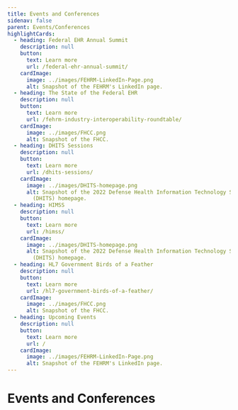 ```yaml
---
title: Events and Conferences
sidenav: false
parent: Events/Conferences
highlightCards:
  - heading: Federal EHR Annual Summit
    description: null
    button:
      text: Learn more
      url: /federal-ehr-annual-summit/
    cardImage:
      image: ../images/FEHRM-LinkedIn-Page.png
      alt: Snapshot of the FEHRM's LinkedIn page.
  - heading: The State of the Federal EHR
    description: null
    button:
      text: Learn more
      url: /fehrm-industry-interoperability-roundtable/
    cardImage:
      image: ../images/FHCC.png
      alt: Snapshot of the FHCC.
  - heading: DHITS Sessions
    description: null
    button:
      text: Learn more
      url: /dhits-sessions/
    cardImage:
      image: ../images/DHITS-homepage.png
      alt: Snapshot of the 2022 Defense Health Information Technology Symposium
        (DHITS) homepage.
  - heading: HIMSS
    description: null
    button:
      text: Learn more
      url: /himss/
    cardImage:
      image: ../images/DHITS-homepage.png
      alt: Snapshot of the 2022 Defense Health Information Technology Symposium
        (DHITS) homepage.
  - heading: HL7 Government Birds of a Feather
    description: null
    button:
      text: Learn more
      url: /hl7-government-birds-of-a-feather/
    cardImage:
      image: ../images/FHCC.png
      alt: Snapshot of the FHCC.
  - heading: Upcoming Events
    description: null
    button:
      text: Learn more
      url: /
    cardImage:
      image: ../images/FEHRM-LinkedIn-Page.png
      alt: Snapshot of the FEHRM's LinkedIn page.
---
```

# Events and Conferences




